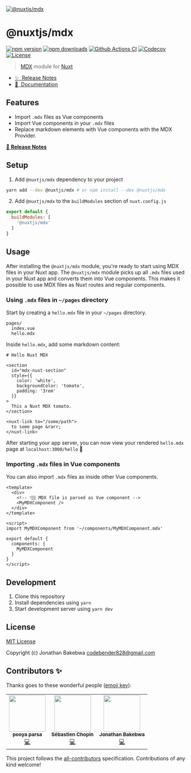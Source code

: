 [![@nuxtjs/mdx](https://mdx.nuxtjs.org/preview.png)](https://mdx.nuxtjs.org)

# @nuxtjs/mdx

[![npm version][npm-version-src]][npm-version-href]
[![npm downloads][npm-downloads-src]][npm-downloads-href]
[![Github Actions CI][github-actions-ci-src]][github-actions-ci-href]
[![Codecov][codecov-src]][codecov-href]
[![License][license-src]][license-href]

> [MDX](https://mdxjs.com) module for [Nuxt](https://nuxtjs.org)

- [✨ &nbsp;Release Notes](https://mdx.nuxtjs.org/releases)
- [📖 &nbsp;Documentation](https://mdx.nuxtjs.org)

## Features

- Import `.mdx` files as Vue components
- Import Vue components in your `.mdx` files
- Replace markdown elements with Vue components with the MDX Provider.

[📖 **Release Notes**](./CHANGELOG.md)

## Setup

1. Add `@nuxtjs/mdx` dependency to your project

```bash
yarn add --dev @nuxtjs/mdx # or npm install --dev @nuxtjs/mdx
```

2. Add `@nuxtjs/mdx` to the `buildModules` section of `nuxt.config.js`

```js
export default {
  buildModules: [
    '@nuxtjs/mdx'
  ]
}
```

## Usage

After installing the `@nuxtjs/mdx` module, you're ready to start using MDX files in your Nuxt app. The `@nuxtjs/mdx` module picks up all `.mdx` files used in your Nuxt app and converts them into Vue components. This makes it possible to use MDX files as Nuxt routes and regular components.

### Using `.mdx` files in `~/pages` directory

Start by creating a `hello.mdx` file in your `~/pages` directory.

```[Application]
pages/
  index.vue
  hello.mdx
```

Inside `hello.mdx`, add some markdown content:

```md[hello.mdx]
# Hello Nuxt MDX

<section
  id="mdx-nuxt-section"
  style={{
    color: 'white',
    backgroundColor: 'tomato',
    padding: '3rem'
  }}
>
  This a Nuxt MDX tomato.
</section>

<nuxt-link to="/some/path">
  to some page &rarr;
</nuxt-link>
```

After starting your app server, you can now view your rendered `hello.mdx` page at `localhost:3000/hello` 🎉

### Importing `.mdx` files in Vue components
You can also import `.mdx` files as inside other Vue components.

```vue
<template>
  <div>
    <!-- 👇🏽 MDX file is parsed as Vue component -->
    <MyMDXComponent />
  </div>
</template>

<script>
import MyMDXComponent from '~/components/MyMDXComponent.mdx'

export default {
  components: {
    MyMDXComponent
  }
}
</script>
```

## Development

1. Clone this repository
2. Install dependencies using `yarn`
3. Start development server using `yarn dev`

## License

[MIT License](./LICENSE)

Copyright (c) Jonathan Bakebwa <codebender828@gmail.com>

## Contributors ✨

Thanks goes to these wonderful people ([emoji key](https://allcontributors.org/docs/en/emoji-key)):

<!-- ALL-CONTRIBUTORS-LIST:START - Do not remove or modify this section -->
<!-- prettier-ignore-start -->
<!-- markdownlint-disable -->
<table>
  <tr>
    <td align="center"><a href="https://github.com/pi0"><img src="https://avatars0.githubusercontent.com/u/5158436?v=4" width="100px;" alt=""/><br /><sub><b>pooya parsa</b></sub></a><br /><a href="https://github.com/codebender828/mdx-module/commits?author=pi0" title="Code">💻</a></td>
    <td align="center"><a href="https://atinux.com"><img src="https://avatars2.githubusercontent.com/u/904724?v=4" width="100px;" alt=""/><br /><sub><b>Sébastien Chopin</b></sub></a><br /><a href="https://github.com/codebender828/mdx-module/commits?author=Atinux" title="Code">💻</a></td>
    <td align="center"><a href="https://jbakebwa.dev"><img src="https://avatars2.githubusercontent.com/u/21237954?v=4" width="100px;" alt=""/><br /><sub><b>Jonathan Bakebwa</b></sub></a><br /><a href="https://github.com/codebender828/mdx-module/commits?author=codebender828" title="Code">💻</a></td>
  </tr>
</table>

<!-- markdownlint-enable -->
<!-- prettier-ignore-end -->
<!-- ALL-CONTRIBUTORS-LIST:END -->

This project follows the [all-contributors](https://github.com/all-contributors/all-contributors) specification. Contributions of any kind welcome!

<!-- Badges -->
[npm-version-src]: https://img.shields.io/npm/v/@nuxtjs/mdx/latest.svg
[npm-version-href]: https://npmjs.com/package/@nuxtjs/mdx

[npm-downloads-src]: https://img.shields.io/npm/dt/@nuxtjs/mdx.svg
[npm-downloads-href]: https://npmjs.com/package/@nuxtjs/mdx

[github-actions-ci-src]: https://github.com/nuxt-community/mdx-module/workflows/ci/badge.svg
[github-actions-ci-href]: https://github.com/nuxt-community/mdx-module/actions?query=workflow%3Aci

[codecov-src]: https://img.shields.io/codecov/c/github/nuxt-community/mdx-module.svg
[codecov-href]: https://codecov.io/gh/nuxt-community/mdx-module

[license-src]: https://img.shields.io/npm/l/@nuxtjs/mdx.svg
[license-href]: https://npmjs.com/package/@nuxtjs/mdx
